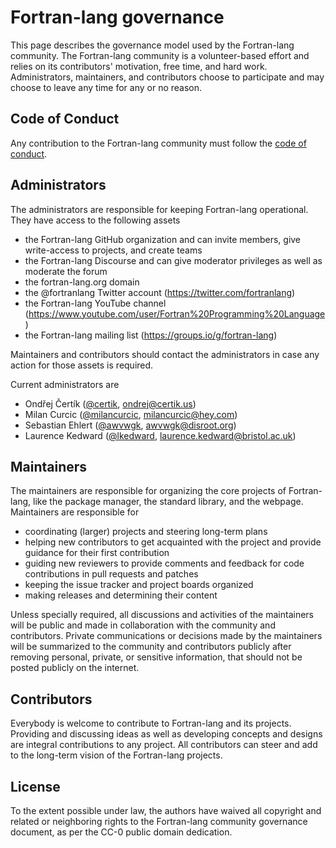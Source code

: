 # Fortran-lang governance

This page describes the governance model used by the Fortran-lang community. The Fortran-lang community is a volunteer-based effort and relies on its contributors' motivation, free time, and hard work. Administrators, maintainers, and contributors choose to participate and may choose to leave any time for any or no reason.

## Code of Conduct

Any contribution to the Fortran-lang community must follow the [code of conduct](https://github.com/fortran-lang/.github/blob/main/CODE_OF_CONDUCT.md).

## Administrators

The administrators are responsible for keeping Fortran-lang operational. They have access to the following assets

- the Fortran-lang GitHub organization and can invite members, give write-access to projects, and create teams
- the Fortran-lang Discourse and can give moderator privileges as well as moderate the forum
- the fortran-lang.org domain
- the @fortranlang Twitter account (https://twitter.com/fortranlang)
- the Fortran-lang YouTube channel (https://www.youtube.com/user/Fortran%20Programming%20Language)
- the Fortran-lang mailing list (https://groups.io/g/fortran-lang)

Maintainers and contributors should contact the administrators in case any action for those assets is required.

Current administrators are

- Ondřej Čertík ([@certik](https://github.com/certik), ondrej@certik.us)
- Milan Curcic ([@milancurcic](https://github.com/milancurcic), milancurcic@hey.com)
- Sebastian Ehlert ([@awvwgk](https://github.com/awvwgk), awvwgk@disroot.org)
- Laurence Kedward ([@lkedward](https://github.com/lkedward), laurence.kedward@bristol.ac.uk)

## Maintainers

The maintainers are responsible for organizing the core projects of Fortran-lang, like the package manager, the standard library, and the webpage. Maintainers are responsible for

- coordinating (larger) projects and steering long-term plans
- helping new contributors to get acquainted with the project and provide guidance for their first contribution
- guiding new reviewers to provide comments and feedback for code contributions in pull requests and patches
- keeping the issue tracker and project boards organized
- making releases and determining their content

Unless specially required, all discussions and activities of the maintainers will be public and made in collaboration with the community and contributors. Private communications or decisions made by the maintainers will be summarized to the community and contributors publicly after removing personal, private, or sensitive information, that should not be posted publicly on the internet.

## Contributors

Everybody is welcome to contribute to Fortran-lang and its projects. Providing and discussing ideas as well as developing concepts and designs are integral contributions to any project. All contributors can steer and add to the long-term vision of the Fortran-lang projects.

## License

To the extent possible under law, the authors have waived all copyright and related or neighboring rights to the Fortran-lang community governance document, as per the CC-0 public domain dedication.
